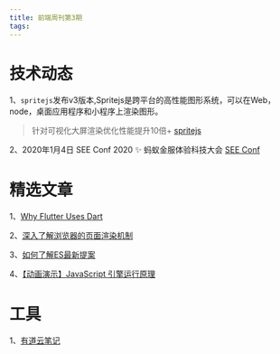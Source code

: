```yaml
---
title: 前端周刊第3期
tags:
---
```


# 技术动态
1、`spritejs`发布v3版本,Spritejs是跨平台的高性能图形系统，可以在Web，node，桌面应用程序和小程序上渲染图形。
>针对可视化大屏渲染优化性能提升10倍+
[spritejs](http://spritejs.org)

2、2020年1月4日 SEE Conf 2020 ✨ 蚂蚁金服体验科技大会
[SEE Conf](https://seeconf.antfin.com/)


# 精选文章

1、[Why Flutter Uses Dart](https://medium.com/hackernoon/why-flutter-uses-dart-dd635a054ebf)

2、[深入了解浏览器的页面渲染机制](https://mp.weixin.qq.com/s/G9EnRM5Koz2OoKIC438iRg)

3、[如何了解ES最新提案](https://juejin.im/post/5e021e306fb9a01643224a91)

4、[【动画演示】JavaScript 引擎运行原理](https://juejin.im/post/5e0d32b45188253aa74a49b5)

# 工具

1、[有道云笔记](http://note.youdao.com/WAP/intro/)
